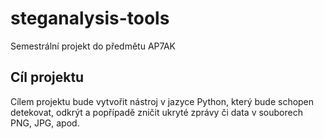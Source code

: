 # steganalysis-tools
Semestrální projekt do předmětu AP7AK

## Cíl projektu
Cílem projektu bude vytvořit nástroj v jazyce Python, který bude schopen detekovat, odkrýt a popřípadě zničit ukryté zprávy či data v souborech PNG, JPG, apod.

